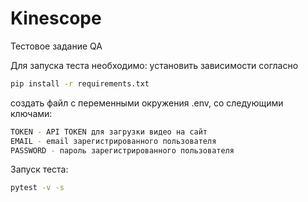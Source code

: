 # Kinescope
Тестовое задание QA

Для запуска теста необходимо:
установить зависимости согласно
```sh
pip install -r requirements.txt
```
  

создать файл с переменными окружения .env, со следующими ключами:
```sh
TOKEN - API TOKEN для загрузки видео на сайт
EMAIL - email зарегистрированного пользователя
PASSWORD - пароль зарегистрированного пользователя
```

Запуск теста:
```sh
pytest -v -s
```
